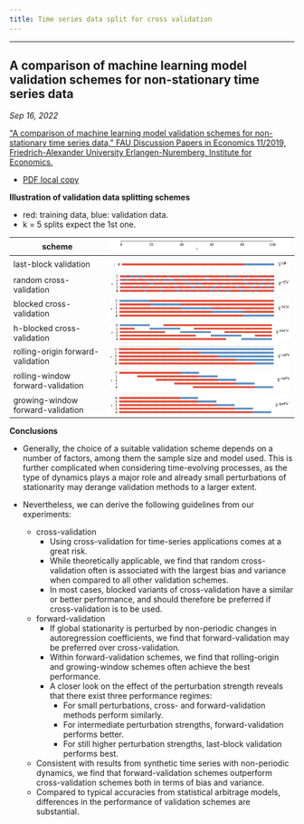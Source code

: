 ```yaml
---
title: Time series data split for cross validation
---
```



***
## A comparison of machine learning model validation schemes for non-stationary time series data

*Sep 16, 2022*

 ["A comparison of machine learning model validation schemes for non-stationary time series data," FAU Discussion Papers in Economics 11/2019, Friedrich-Alexander University Erlangen-Nuremberg, Institute for Economics.](https://www.econstor.eu/bitstream/10419/209136/1/1684440068.pdf)

- [PDF local copy](files/1684440068.pdf)


**Illustration of validation data splitting schemes**

- red: training data, blue: validation data.
- k = 5 splits expect the 1st one. 

|  scheme |![png](img/ts_model_eval1_8.png)|
|  ------------ | ------------ |
|  last-block validation |![png](img/ts_model_eval1_1.png)|
|  random cross-validation   |![png](img/ts_model_eval1_2.png)|
|  blocked cross-validation   |![png](img/ts_model_eval1_3.png)|
|  h-blocked cross-validation   |![png](img/ts_model_eval1_4.png)|
|  rolling-origin forward-validation   |![png](img/ts_model_eval1_5.png)|
|  rolling-window forward-validation   |![png](img/ts_model_eval1_6.png)|
|  growing-window forward-validation   |![png](img/ts_model_eval1_7.png)|


**Conclusions**


- Generally, the choice of a suitable validation scheme depends on a number of factors, among them the sample size and model used. This is further complicated when considering time-evolving processes, as the type of dynamics plays a major role and already small perturbations of stationarity may derange validation methods to a larger extent. 

- Nevertheless, we can derive the following guidelines from our experiments: 
    - cross-validation
        - Using cross-validation for time-series applications comes at a great risk. 
        - While theoretically applicable, we find that random cross-validation often is associated with the largest bias and variance when compared to all other validation schemes. 
        - In most cases, blocked variants of cross-validation have a similar or better performance, and should therefore be preferred if cross-validation is to be used. 
    - forward-validation
        - If global stationarity is perturbed by non-periodic changes in autoregression coefficients, we find that forward-validation may be preferred over cross-validation.
        - Within forward-validation schemes, we find that rolling-origin and growing-window schemes often achieve the best performance. 
        - A closer look on the effect of the perturbation strength reveals that there exist three performance regimes: 
            - For small perturbations, cross- and forward-validation methods perform similarly. 
            - For intermediate perturbation strengths, forward-validation performs better. 
            - For still higher perturbation strengths, last-block validation performs best.
    - Consistent with results from synthetic time series with non-periodic dynamics, we find that forward-validation schemes outperform cross-validation schemes both in terms of bias and variance. 
    - Compared to typical accuracies from statistical arbitrage models, differences in the performance of validation schemes are substantial.

